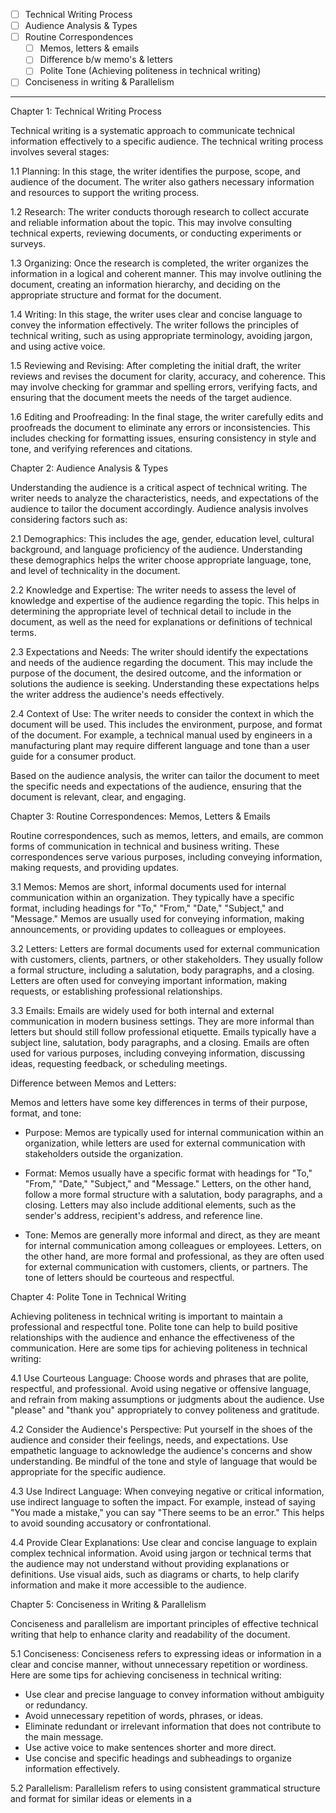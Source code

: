 - [ ] Technical Writing Process
- [ ] Audience Analysis & Types
- [ ] Routine Correspondences
	- [ ] Memos, letters & emails
	- [ ] Difference b/w memo's & letters
	- [ ] Polite Tone (Achieving politeness in technical writing)
- [ ] Conciseness in writing & Parallelism

---
Chapter 1: Technical Writing Process

Technical writing is a systematic approach to communicate technical information effectively to a specific audience. The technical writing process involves several stages:

1.1 Planning: In this stage, the writer identifies the purpose, scope, and audience of the document. The writer also gathers necessary information and resources to support the writing process.

1.2 Research: The writer conducts thorough research to collect accurate and reliable information about the topic. This may involve consulting technical experts, reviewing documents, or conducting experiments or surveys.

1.3 Organizing: Once the research is completed, the writer organizes the information in a logical and coherent manner. This may involve outlining the document, creating an information hierarchy, and deciding on the appropriate structure and format for the document.

1.4 Writing: In this stage, the writer uses clear and concise language to convey the information effectively. The writer follows the principles of technical writing, such as using appropriate terminology, avoiding jargon, and using active voice.

1.5 Reviewing and Revising: After completing the initial draft, the writer reviews and revises the document for clarity, accuracy, and coherence. This may involve checking for grammar and spelling errors, verifying facts, and ensuring that the document meets the needs of the target audience.

1.6 Editing and Proofreading: In the final stage, the writer carefully edits and proofreads the document to eliminate any errors or inconsistencies. This includes checking for formatting issues, ensuring consistency in style and tone, and verifying references and citations.

Chapter 2: Audience Analysis & Types

Understanding the audience is a critical aspect of technical writing. The writer needs to analyze the characteristics, needs, and expectations of the audience to tailor the document accordingly. Audience analysis involves considering factors such as:

2.1 Demographics: This includes the age, gender, education level, cultural background, and language proficiency of the audience. Understanding these demographics helps the writer choose appropriate language, tone, and level of technicality in the document.

2.2 Knowledge and Expertise: The writer needs to assess the level of knowledge and expertise of the audience regarding the topic. This helps in determining the appropriate level of technical detail to include in the document, as well as the need for explanations or definitions of technical terms.

2.3 Expectations and Needs: The writer should identify the expectations and needs of the audience regarding the document. This may include the purpose of the document, the desired outcome, and the information or solutions the audience is seeking. Understanding these expectations helps the writer address the audience's needs effectively.

2.4 Context of Use: The writer needs to consider the context in which the document will be used. This includes the environment, purpose, and format of the document. For example, a technical manual used by engineers in a manufacturing plant may require different language and tone than a user guide for a consumer product.

Based on the audience analysis, the writer can tailor the document to meet the specific needs and expectations of the audience, ensuring that the document is relevant, clear, and engaging.

Chapter 3: Routine Correspondences: Memos, Letters & Emails

Routine correspondences, such as memos, letters, and emails, are common forms of communication in technical and business writing. These correspondences serve various purposes, including conveying information, making requests, and providing updates.

3.1 Memos: Memos are short, informal documents used for internal communication within an organization. They typically have a specific format, including headings for "To," "From," "Date," "Subject," and "Message." Memos are usually used for conveying information, making announcements, or providing updates to colleagues or employees.

3.2 Letters: Letters are formal documents used for external communication with customers, clients, partners, or other stakeholders. They usually follow a formal structure, including a salutation, body paragraphs, and a closing. Letters are often used for conveying important information, making requests, or establishing professional relationships.

3.3 Emails: Emails are widely used for both internal and external communication in modern business settings. They are more informal than letters but should still follow professional etiquette. Emails typically have a subject line, salutation, body paragraphs, and a closing. Emails are often used for various purposes, including conveying information, discussing ideas, requesting feedback, or scheduling meetings.

Difference between Memos and Letters:

Memos and letters have some key differences in terms of their purpose, format, and tone:

-   Purpose: Memos are typically used for internal communication within an organization, while letters are used for external communication with stakeholders outside the organization.
    
-   Format: Memos usually have a specific format with headings for "To," "From," "Date," "Subject," and "Message." Letters, on the other hand, follow a more formal structure with a salutation, body paragraphs, and a closing. Letters may also include additional elements, such as the sender's address, recipient's address, and reference line.
    
-   Tone: Memos are generally more informal and direct, as they are meant for internal communication among colleagues or employees. Letters, on the other hand, are more formal and professional, as they are often used for external communication with customers, clients, or partners. The tone of letters should be courteous and respectful.
    

Chapter 4: Polite Tone in Technical Writing

Achieving politeness in technical writing is important to maintain a professional and respectful tone. Polite tone can help to build positive relationships with the audience and enhance the effectiveness of the communication. Here are some tips for achieving politeness in technical writing:

4.1 Use Courteous Language: Choose words and phrases that are polite, respectful, and professional. Avoid using negative or offensive language, and refrain from making assumptions or judgments about the audience. Use "please" and "thank you" appropriately to convey politeness and gratitude.

4.2 Consider the Audience's Perspective: Put yourself in the shoes of the audience and consider their feelings, needs, and expectations. Use empathetic language to acknowledge the audience's concerns and show understanding. Be mindful of the tone and style of language that would be appropriate for the specific audience.

4.3 Use Indirect Language: When conveying negative or critical information, use indirect language to soften the impact. For example, instead of saying "You made a mistake," you can say "There seems to be an error." This helps to avoid sounding accusatory or confrontational.

4.4 Provide Clear Explanations: Use clear and concise language to explain complex technical information. Avoid using jargon or technical terms that the audience may not understand without providing explanations or definitions. Use visual aids, such as diagrams or charts, to help clarify information and make it more accessible to the audience.

Chapter 5: Conciseness in Writing & Parallelism

Conciseness and parallelism are important principles of effective technical writing that help to enhance clarity and readability of the document.

5.1 Conciseness: Conciseness refers to expressing ideas or information in a clear and concise manner, without unnecessary repetition or wordiness. Here are some tips for achieving conciseness in technical writing:

-   Use clear and precise language to convey information without ambiguity or redundancy.
-   Avoid unnecessary repetition of words, phrases, or ideas.
-   Eliminate redundant or irrelevant information that does not contribute to the main message.
-   Use active voice to make sentences shorter and more direct.
-   Use concise and specific headings and subheadings to organize information effectively.

5.2 Parallelism: Parallelism refers to using consistent grammatical structure and format for similar ideas or elements in a 